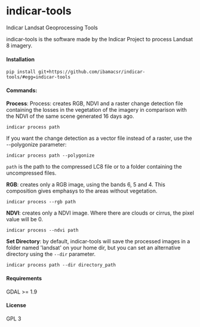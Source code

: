 indicar-tools
=============

Indicar Landsat Geoprocessing Tools

indicar-tools is the software made by the Indicar Project to process Landsat 8 imagery.

#### Installation

    pip install git+https://github.com/ibamacsr/indicar-tools/#egg=indicar-tools

#### Commands:

**Process**: Process: creates RGB, NDVI and a raster change detection file containing the losses in the vegetation of the imagery in comparison with the NDVI of the same scene generated 16 days ago.

    indicar process path

If you want the change detection as a vector file instead of a raster, use the --polygonize parameter:

    indicar process path --polygonize

`path` is the path to the compressed LC8 file or to a folder containing the uncompressed files.

**RGB**: creates only a RGB image, using the bands 6, 5 and 4. This composition gives emphasys to the areas without vegetation.

    indicar process --rgb path

**NDVI**: creates only a NDVI image. Where there are clouds or cirrus, the pixel value will be 0.

    indicar process --ndvi path

**Set Directory**: by default, indicar-tools will save the processed images in a folder named 'landsat' on your home dir, but you can set an alternative directory using the `--dir` parameter.

    indicar process path --dir directory_path

#### Requirements

GDAL >= 1.9


#### License

GPL 3
